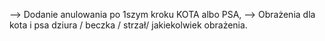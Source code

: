 --> Dodanie anulowania po 1szym kroku KOTA albo PSA, 
--> Obrażenia dla kota i psa dziura / beczka / strzał/ jakiekolwiek obrażenia.
